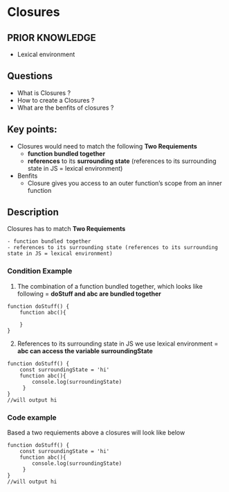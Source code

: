 # Closures

## PRIOR KNOWLEDGE
- Lexical environment

## Questions 
- What is Closures ? 
- How to create a Closures ? 
- What are the benfits of closures ? 

## Key points:

- Closures would need to match the following **Two Requiements**
    - **function bundled together**
    - **references** to its **surrounding state** (references to its surrounding state in JS = lexical environment) 
- Benfits
    - Closure gives you access to an outer function’s scope from an inner function


## Description 
Closures has to match **Two Requiements**

    - function bundled together
    - references to its surrounding state (references to its surrounding state in JS = lexical environment)
    
### Condition Example 
1. The combination of a function bundled together, which looks like following = **doStuff and abc are bundled together**
```
function doStuff() {
    function abc(){
        
    }
}
`````

2. References to its surrounding state in JS we use lexical environment = **abc can access the variable surroundingState**

```
function doStuff() {
    const surroundingState = 'hi'
    function abc(){
        console.log(surroundingState)
     }
}
//will output hi
```

### Code example 
Based a two requiements above a closures will look like below      

```
function doStuff() {
    const surroundingState = 'hi'
    function abc(){
        console.log(surroundingState)
     }
}
//will output hi
```

